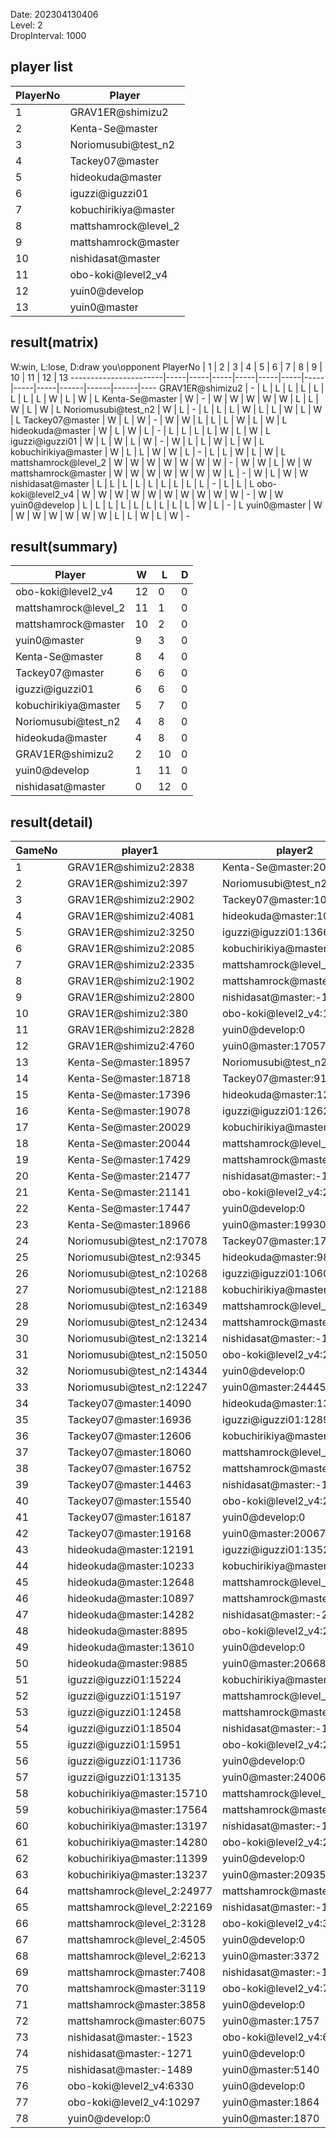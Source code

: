 Date: 202304130406  
Level: 2  
DropInterval: 1000  
## player list
PlayerNo  |  Player
----------|----------------------
1         |  GRAV1ER@shimizu2
2         |  Kenta-Se@master
3         |  Noriomusubi@test_n2
4         |  Tackey07@master
5         |  hideokuda@master
6         |  iguzzi@iguzzi01
7         |  kobuchirikiya@master
8         |  mattshamrock@level_2
9         |  mattshamrock@master
10        |  nishidasat@master
11        |  obo-koki@level2_v4
12        |  yuin0@develop
13        |  yuin0@master
## result(matrix)
W:win, L:lose, D:draw
you\opponent PlayerNo  |  1  |  2  |  3  |  4  |  5  |  6  |  7  |  8  |  9  |  10  |  11  |  12  |  13
-----------------------|-----|-----|-----|-----|-----|-----|-----|-----|-----|------|------|------|----
GRAV1ER@shimizu2       |  -  |  L  |  L  |  L  |  L  |  L  |  L  |  L  |  L  |  W   |  L   |  W   |  L
Kenta-Se@master        |  W  |  -  |  W  |  W  |  W  |  W  |  W  |  L  |  L  |  W   |  L   |  W   |  L
Noriomusubi@test_n2    |  W  |  L  |  -  |  L  |  L  |  L  |  W  |  L  |  L  |  W   |  L   |  W   |  L
Tackey07@master        |  W  |  L  |  W  |  -  |  W  |  W  |  L  |  L  |  L  |  W   |  L   |  W   |  L
hideokuda@master       |  W  |  L  |  W  |  L  |  -  |  L  |  L  |  L  |  L  |  W   |  L   |  W   |  L
iguzzi@iguzzi01        |  W  |  L  |  W  |  L  |  W  |  -  |  W  |  L  |  L  |  W   |  L   |  W   |  L
kobuchirikiya@master   |  W  |  L  |  L  |  W  |  W  |  L  |  -  |  L  |  L  |  W   |  L   |  W   |  L
mattshamrock@level_2   |  W  |  W  |  W  |  W  |  W  |  W  |  W  |  -  |  W  |  W   |  L   |  W   |  W
mattshamrock@master    |  W  |  W  |  W  |  W  |  W  |  W  |  W  |  L  |  -  |  W   |  L   |  W   |  W
nishidasat@master      |  L  |  L  |  L  |  L  |  L  |  L  |  L  |  L  |  L  |  -   |  L   |  L   |  L
obo-koki@level2_v4     |  W  |  W  |  W  |  W  |  W  |  W  |  W  |  W  |  W  |  W   |  -   |  W   |  W
yuin0@develop          |  L  |  L  |  L  |  L  |  L  |  L  |  L  |  L  |  L  |  W   |  L   |  -   |  L
yuin0@master           |  W  |  W  |  W  |  W  |  W  |  W  |  W  |  L  |  L  |  W   |  L   |  W   |  -
## result(summary)
Player                |  W   |  L   |  D
----------------------|------|------|---
obo-koki@level2_v4    |  12  |  0   |  0
mattshamrock@level_2  |  11  |  1   |  0
mattshamrock@master   |  10  |  2   |  0
yuin0@master          |  9   |  3   |  0
Kenta-Se@master       |  8   |  4   |  0
Tackey07@master       |  6   |  6   |  0
iguzzi@iguzzi01       |  6   |  6   |  0
kobuchirikiya@master  |  5   |  7   |  0
Noriomusubi@test_n2   |  4   |  8   |  0
hideokuda@master      |  4   |  8   |  0
GRAV1ER@shimizu2      |  2   |  10  |  0
yuin0@develop         |  1   |  11  |  0
nishidasat@master     |  0   |  12  |  0
## result(detail)
GameNo  |  player1                     |  player2
--------|------------------------------|----------------------------
1       |  GRAV1ER@shimizu2:2838       |  Kenta-Se@master:20855
2       |  GRAV1ER@shimizu2:397        |  Noriomusubi@test_n2:11173
3       |  GRAV1ER@shimizu2:2902       |  Tackey07@master:10831
4       |  GRAV1ER@shimizu2:4081       |  hideokuda@master:10700
5       |  GRAV1ER@shimizu2:3250       |  iguzzi@iguzzi01:13662
6       |  GRAV1ER@shimizu2:2085       |  kobuchirikiya@master:15244
7       |  GRAV1ER@shimizu2:2335       |  mattshamrock@level_2:18695
8       |  GRAV1ER@shimizu2:1902       |  mattshamrock@master:23930
9       |  GRAV1ER@shimizu2:2800       |  nishidasat@master:-1536
10      |  GRAV1ER@shimizu2:380        |  obo-koki@level2_v4:19249
11      |  GRAV1ER@shimizu2:2828       |  yuin0@develop:0
12      |  GRAV1ER@shimizu2:4760       |  yuin0@master:17057
13      |  Kenta-Se@master:18957       |  Noriomusubi@test_n2:10661
14      |  Kenta-Se@master:18718       |  Tackey07@master:9120
15      |  Kenta-Se@master:17396       |  hideokuda@master:12362
16      |  Kenta-Se@master:19078       |  iguzzi@iguzzi01:12626
17      |  Kenta-Se@master:20029       |  kobuchirikiya@master:13444
18      |  Kenta-Se@master:20044       |  mattshamrock@level_2:23932
19      |  Kenta-Se@master:17429       |  mattshamrock@master:19361
20      |  Kenta-Se@master:21477       |  nishidasat@master:-1812
21      |  Kenta-Se@master:21141       |  obo-koki@level2_v4:23865
22      |  Kenta-Se@master:17447       |  yuin0@develop:0
23      |  Kenta-Se@master:18966       |  yuin0@master:19930
24      |  Noriomusubi@test_n2:17078   |  Tackey07@master:17610
25      |  Noriomusubi@test_n2:9345    |  hideokuda@master:9823
26      |  Noriomusubi@test_n2:10268   |  iguzzi@iguzzi01:10609
27      |  Noriomusubi@test_n2:12188   |  kobuchirikiya@master:11094
28      |  Noriomusubi@test_n2:16349   |  mattshamrock@level_2:25083
29      |  Noriomusubi@test_n2:12434   |  mattshamrock@master:25031
30      |  Noriomusubi@test_n2:13214   |  nishidasat@master:-1511
31      |  Noriomusubi@test_n2:15050   |  obo-koki@level2_v4:22837
32      |  Noriomusubi@test_n2:14344   |  yuin0@develop:0
33      |  Noriomusubi@test_n2:12247   |  yuin0@master:24445
34      |  Tackey07@master:14090       |  hideokuda@master:13977
35      |  Tackey07@master:16936       |  iguzzi@iguzzi01:12894
36      |  Tackey07@master:12606       |  kobuchirikiya@master:16842
37      |  Tackey07@master:18060       |  mattshamrock@level_2:25646
38      |  Tackey07@master:16752       |  mattshamrock@master:25205
39      |  Tackey07@master:14463       |  nishidasat@master:-1419
40      |  Tackey07@master:15540       |  obo-koki@level2_v4:23824
41      |  Tackey07@master:16187       |  yuin0@develop:0
42      |  Tackey07@master:19168       |  yuin0@master:20067
43      |  hideokuda@master:12191      |  iguzzi@iguzzi01:13525
44      |  hideokuda@master:10233      |  kobuchirikiya@master:13367
45      |  hideokuda@master:12648      |  mattshamrock@level_2:25500
46      |  hideokuda@master:10897      |  mattshamrock@master:24383
47      |  hideokuda@master:14282      |  nishidasat@master:-2043
48      |  hideokuda@master:8895       |  obo-koki@level2_v4:23883
49      |  hideokuda@master:13610      |  yuin0@develop:0
50      |  hideokuda@master:9885       |  yuin0@master:20668
51      |  iguzzi@iguzzi01:15224       |  kobuchirikiya@master:10447
52      |  iguzzi@iguzzi01:15197       |  mattshamrock@level_2:25412
53      |  iguzzi@iguzzi01:12458       |  mattshamrock@master:24654
54      |  iguzzi@iguzzi01:18504       |  nishidasat@master:-1691
55      |  iguzzi@iguzzi01:15951       |  obo-koki@level2_v4:24052
56      |  iguzzi@iguzzi01:11736       |  yuin0@develop:0
57      |  iguzzi@iguzzi01:13135       |  yuin0@master:24006
58      |  kobuchirikiya@master:15710  |  mattshamrock@level_2:24703
59      |  kobuchirikiya@master:17564  |  mattshamrock@master:25018
60      |  kobuchirikiya@master:13197  |  nishidasat@master:-1561
61      |  kobuchirikiya@master:14280  |  obo-koki@level2_v4:22575
62      |  kobuchirikiya@master:11399  |  yuin0@develop:0
63      |  kobuchirikiya@master:13237  |  yuin0@master:20935
64      |  mattshamrock@level_2:24977  |  mattshamrock@master:24807
65      |  mattshamrock@level_2:22169  |  nishidasat@master:-1442
66      |  mattshamrock@level_2:3128   |  obo-koki@level2_v4:3453
67      |  mattshamrock@level_2:4505   |  yuin0@develop:0
68      |  mattshamrock@level_2:6213   |  yuin0@master:3372
69      |  mattshamrock@master:7408    |  nishidasat@master:-1499
70      |  mattshamrock@master:3119    |  obo-koki@level2_v4:7681
71      |  mattshamrock@master:3858    |  yuin0@develop:0
72      |  mattshamrock@master:6075    |  yuin0@master:1757
73      |  nishidasat@master:-1523     |  obo-koki@level2_v4:6199
74      |  nishidasat@master:-1271     |  yuin0@develop:0
75      |  nishidasat@master:-1489     |  yuin0@master:5140
76      |  obo-koki@level2_v4:6330     |  yuin0@develop:0
77      |  obo-koki@level2_v4:10297    |  yuin0@master:1864
78      |  yuin0@develop:0             |  yuin0@master:1870
